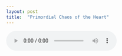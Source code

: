```yaml
---
layout: post
title:  "Primordial Chaos of the Heart"
---
```


<audio controls="controls" autoplay>
    <source src="{{ "/assets/primordial-chaos-of-the-heart.m4a" | absolute_path}}" type="audio/mp3" >
</audio>
